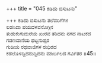 +++
title = "045 ಕಡಿದು ಬಿಸುಟನು"

+++
ಕಡಿದು ಬಿಸುಟನು ತಲೆವರಿಗೆಗಳ  
ಲಡಸಿದಾ ಪಯದಳವನೊಗ್ಗಿನ  
ತುಡುಕುಗುದುರೆಯ ಖುರವ ತರಿದನು ನಗದ ನಾಟಕದ  
ಗಡಣದಾನೆಯ ಥಟ್ಟನುಪ್ಪರ  
ಗುಡಿಯ ರಥವಾಜಿಗಳ ರುಧಿರದ  
ಕಡಲೊಳದ್ದಿದನುದ್ದಿದನು ಮಾರ್ಬಲದ ಗರ್ವಿತರ      ॥45॥